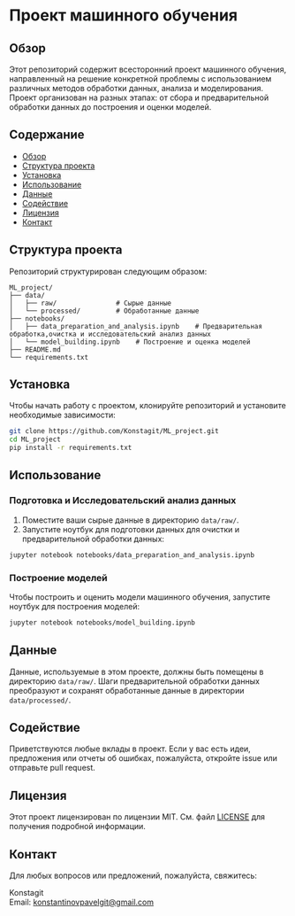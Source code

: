 
# Проект машинного обучения

## Обзор

Этот репозиторий содержит всесторонний проект машинного обучения, направленный на решение конкретной проблемы с использованием различных методов обработки данных, анализа и моделирования. Проект организован на разных этапах: от сбора и предварительной обработки данных до построения и оценки моделей.

## Содержание

- [Обзор](#обзор)
- [Структура проекта](#структура-проекта)
- [Установка](#установка)
- [Использование](#использование)
- [Данные](#данные)
- [Содействие](#содействие)
- [Лицензия](#лицензия)
- [Контакт](#контакт)

## Структура проекта

Репозиторий структурирован следующим образом:

```
ML_project/
├── data/
│   ├── raw/               # Сырые данные
│   └── processed/         # Обработанные данные
├── notebooks/
│   ├── data_preparation_and_analysis.ipynb    # Предварительная обработка,очистка и исследовательский анализ данных
│   └── model_building.ipynb    # Построение и оценка моделей
├── README.md
└── requirements.txt
```

## Установка

Чтобы начать работу с проектом, клонируйте репозиторий и установите необходимые зависимости:

```bash
git clone https://github.com/Konstagit/ML_project.git
cd ML_project
pip install -r requirements.txt
```

## Использование

### Подготовка и Исследовательский анализ данных

1. Поместите ваши сырые данные в директорию `data/raw/`.
2. Запустите ноутбук для подготовки данных для очистки и предварительной обработки данных:

```bash
jupyter notebook notebooks/data_preparation_and_analysis.ipynb
```

### Построение моделей

Чтобы построить и оценить модели машинного обучения, запустите ноутбук для построения моделей:

```bash
jupyter notebook notebooks/model_building.ipynb
```

## Данные

Данные, используемые в этом проекте, должны быть помещены в директорию `data/raw/`. Шаги предварительной обработки данных преобразуют и сохранят обработанные данные в директории `data/processed/`.


## Содействие

Приветствуются любые вклады в проект. Если у вас есть идеи, предложения или отчеты об ошибках, пожалуйста, откройте issue или отправьте pull request.

## Лицензия

Этот проект лицензирован по лицензии MIT. См. файл [LICENSE](LICENSE) для получения подробной информации.

## Контакт

Для любых вопросов или предложений, пожалуйста, свяжитесь:

Konstagit  
Email: [konstantinovpavelgit@gmail.com](mailto:konstantinovpavelgit@gmail.com)
